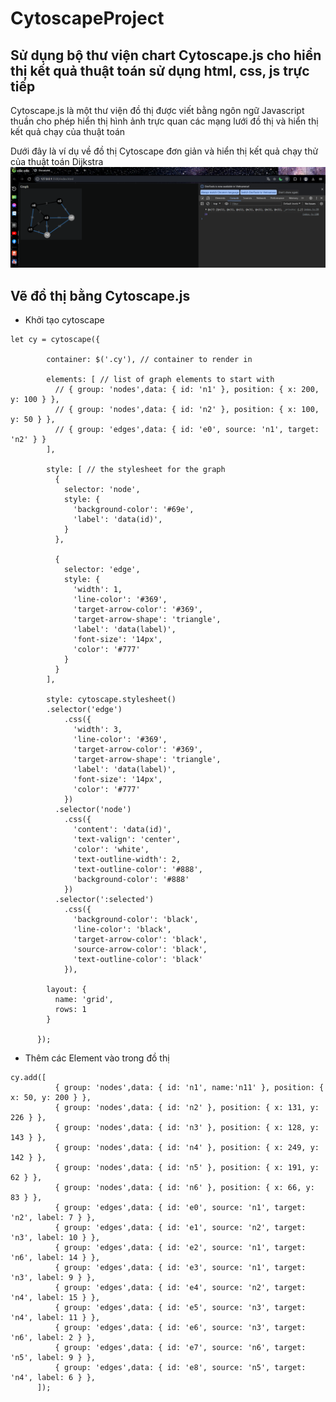 ﻿# CytoscapeProject
## Sử dụng bộ thư viện chart Cytoscape.js cho hiển thị kết quả thuật toán sử dụng html, css, js trực tiếp <br>

Cytoscape.js là một thư viện đồ thị được viết bằng ngôn ngữ Javascript thuần cho phép hiển thị hình ảnh trực quan các mạng lưới đồ thị và hiển thị kết quả chạy của thuật toán <br>

Dưới đây là ví dụ về đồ thị Cytoscape đơn giản và hiển thị kết quả chạy thử của thuật toán Dijkstra
![Hình ảnh](https://github.com/NguyenSyHung2k3/CytoscapeProject/blob/main/Screenshot%202024-01-09%20111301.png)
## Vẽ đồ thị bằng Cytoscape.js
* Khởi tạo cytoscape
```
let cy = cytoscape({

        container: $('.cy'), // container to render in
      
        elements: [ // list of graph elements to start with
          // { group: 'nodes',data: { id: 'n1' }, position: { x: 200, y: 100 } },
          // { group: 'nodes',data: { id: 'n2' }, position: { x: 100, y: 50 } },
          // { group: 'edges',data: { id: 'e0', source: 'n1', target: 'n2' } }
        ],
      
        style: [ // the stylesheet for the graph
          {
            selector: 'node',
            style: {
              'background-color': '#69e',
              'label': 'data(id)',
            }
          },
      
          {
            selector: 'edge',
            style: {
              'width': 1,
              'line-color': '#369',
              'target-arrow-color': '#369',
              'target-arrow-shape': 'triangle',
              'label': 'data(label)',
              'font-size': '14px',
              'color': '#777'
            }
          }
        ],
      
        style: cytoscape.stylesheet()
        .selector('edge')
            .css({
              'width': 3,
              'line-color': '#369',
              'target-arrow-color': '#369',
              'target-arrow-shape': 'triangle',
              'label': 'data(label)',
              'font-size': '14px',
              'color': '#777'
            })
          .selector('node')
            .css({
              'content': 'data(id)',
              'text-valign': 'center',
              'color': 'white',
              'text-outline-width': 2,
              'text-outline-color': '#888',
              'background-color': '#888'
            })
          .selector(':selected')
            .css({
              'background-color': 'black',
              'line-color': 'black',
              'target-arrow-color': 'black',
              'source-arrow-color': 'black',
              'text-outline-color': 'black'
            }),
      
        layout: {
          name: 'grid',
          rows: 1
        }
      
      });
```
* Thêm các Element vào trong đồ thị
```
cy.add([
          { group: 'nodes',data: { id: 'n1', name:'n11' }, position: { x: 50, y: 200 } },
          { group: 'nodes',data: { id: 'n2' }, position: { x: 131, y: 226 } },
          { group: 'nodes',data: { id: 'n3' }, position: { x: 128, y: 143 } },
          { group: 'nodes',data: { id: 'n4' }, position: { x: 249, y: 142 } },
          { group: 'nodes',data: { id: 'n5' }, position: { x: 191, y: 62 } },
          { group: 'nodes',data: { id: 'n6' }, position: { x: 66, y: 83 } },
          { group: 'edges',data: { id: 'e0', source: 'n1', target: 'n2', label: 7 } },
          { group: 'edges',data: { id: 'e1', source: 'n2', target: 'n3', label: 10 } },
          { group: 'edges',data: { id: 'e2', source: 'n1', target: 'n6', label: 14 } },
          { group: 'edges',data: { id: 'e3', source: 'n1', target: 'n3', label: 9 } },
          { group: 'edges',data: { id: 'e4', source: 'n2', target: 'n4', label: 15 } },
          { group: 'edges',data: { id: 'e5', source: 'n3', target: 'n4', label: 11 } },
          { group: 'edges',data: { id: 'e6', source: 'n3', target: 'n6', label: 2 } },
          { group: 'edges',data: { id: 'e7', source: 'n6', target: 'n5', label: 9 } },  
          { group: 'edges',data: { id: 'e8', source: 'n5', target: 'n4', label: 6 } },
      ]);
```
